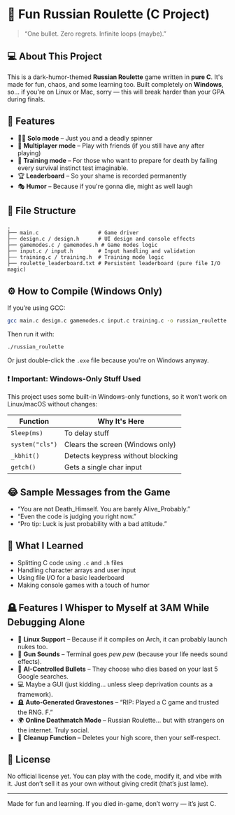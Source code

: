 # 🎲 Fun Russian Roulette (C Project)

> “One bullet. Zero regrets. Infinite loops (maybe).”

## 💻 About This Project

This is a dark-humor-themed **Russian Roulette** game written in **pure C**. It's made for fun, chaos, and some learning too. Built completely on **Windows**, so... if you're on Linux or Mac, sorry — this will break harder than your GPA during finals.

## 🧠 Features

- 🧍‍♂️ **Solo mode** – Just you and a deadly spinner
- 👥 **Multiplayer mode** – Play with friends (if you still have any after playing)
- 🎯 **Training mode** – For those who want to prepare for death by failing every survival instinct test imaginable.
- 🏆 **Leaderboard** – So your shame is recorded permanently
- 🎭 **Humor** – Because if you're gonna die, might as well laugh

## 📁 File Structure

```
.
├── main.c                   # Game driver
├── design.c / design.h      # UI design and console effects
├── gamemodes.c / gamemodes.h # Game modes logic
├── input.c / input.h        # Input handling and validation
├── training.c / training.h  # Training mode logic
├── roulette_leaderboard.txt # Persistent leaderboard (pure file I/O magic)
```

## ⚙️ How to Compile (Windows Only)

If you’re using GCC:

```bash
gcc main.c design.c gamemodes.c input.c training.c -o russian_roulette
```

Then run it with:

```bash
./russian_roulette
```

Or just double-click the `.exe` file because you're on Windows anyway.

### ❗ Important: Windows-Only Stuff Used

This project uses some built-in Windows-only functions, so it won’t work on Linux/macOS without changes:

| Function         | Why It's Here                      |
|------------------|------------------------------------|
| `Sleep(ms)`      | To delay stuff                     |
| `system("cls")`  | Clears the screen (Windows only)   |
| `_kbhit()`       | Detects keypress without blocking  |
| `getch()`        | Gets a single char input           |

## 😂 Sample Messages from the Game

- “You are not Death_Himself. You are barely Alive_Probably.”
- “Even the code is judging you right now.”
- “Pro tip: Luck is just probability with a bad attitude.”

## 🧠 What I Learned

- Splitting C code using `.c` and `.h` files
- Handling character arrays and user input
- Using file I/O for a basic leaderboard
- Making console games with a touch of humor


## 🪦 Features I Whisper to Myself at 3AM While Debugging Alone


- 🐧 **Linux Support** – Because if it compiles on Arch, it can probably launch nukes too.
- 🔫 **Gun Sounds** – Terminal goes *pew pew* (because your life needs sound effects).
- 🧠 **AI-Controlled Bullets** – They choose who dies based on your last 5 Google searches.
- 💻 Maybe a GUI (just kidding... unless sleep deprivation counts as a framework).
- 🪦 **Auto-Generated Gravestones** – “RIP: Played a C game and trusted the RNG. F.”
- 🌍 **Online Deathmatch Mode** – Russian Roulette... but with strangers on the internet. Truly social.
- 🧹 **Cleanup Function** – Deletes your high score, then your self-respect.





## 📝 License

No official license yet. You can play with the code, modify it, and vibe with it. Just don’t sell it as your own without giving credit (that’s just lame).

---

Made for fun and learning. If you died in-game, don’t worry — it’s just C.
